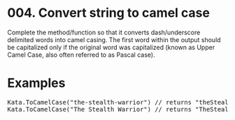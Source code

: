 # 004. Convert string to camel case
Complete the method/function so that it converts dash/underscore delimited words into camel casing. The first word within the output should be capitalized only if the original word was capitalized (known as Upper Camel Case, also often referred to as Pascal case).
# Examples
<pre>Kata.ToCamelCase("the-stealth-warrior") // returns "theStealthWarrior"
Kata.ToCamelCase("The_Stealth_Warrior") // returns "TheStealthWarrior"</pre>
